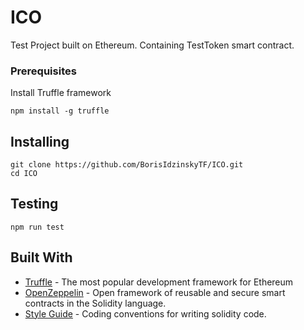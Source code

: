 # ICO

Test Project built on Ethereum. Containing TestToken smart contract.

### Prerequisites

Install Truffle framework

```
npm install -g truffle
```

## Installing

```
git clone https://github.com/BorisIdzinskyTF/ICO.git
cd ICO
```

## Testing

```
npm run test
```

## Built With

* [Truffle](http://truffleframework.com/) - The most popular development framework for Ethereum
* [OpenZeppelin](https://openzeppelin.org/) -  Open framework of reusable and secure smart contracts in the Solidity language.
* [Style Guide](http://solidity.readthedocs.io/en/develop/style-guide.html) - Coding conventions for writing solidity code.
